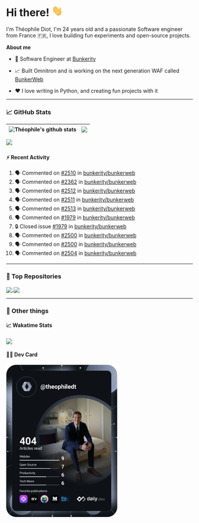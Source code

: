 # Hi there! <img src="./wave.gif" width="30px" height="30px" />

I'm Théophile Diot, I'm 24 years old and a passionate Software engineer from France 🇫🇷, I love building fun experiments and open-source projects.

**About me**

- 💼 Software Engineer at [Bunkerity](https://www.bunkerity.com/)

- 📈 Built Omnitron and is working on the next generation WAF called [BunkerWeb](https://www.bunkerweb.io)

- ❤️ I love writing in Python, and creating fun projects with it

---

### 📈 GitHub Stats

| <img align="center" src="https://github-readme-stats.vercel.app/api?username=TheophileDiot&show_icons=true&include_all_commits=true&theme=algolia&hide_border=true&rank_icon=github" alt="Théophile's github stats" /> | <img align="center" src="https://github-readme-stats.vercel.app/api/top-langs/?username=TheophileDiot&layout=compact&theme=algolia&hide_border=true" /> |
| ---------------------------------------------------------------------------------------------------------------------------------------------------------------------------------------------------------------------- | ------------------------------------------------------------------------------------------------------------------------------------------------------- |

![](https://github-readme-activity-graph.vercel.app/graph?username=TheophileDiot&theme=tokyo-night)

#### :zap: Recent Activity

<!--START_SECTION:activity-->
1. 🗣 Commented on [#2510](https://github.com/bunkerity/bunkerweb/issues/2510#issuecomment-3078316722) in [bunkerity/bunkerweb](https://github.com/bunkerity/bunkerweb)
2. 🗣 Commented on [#2362](https://github.com/bunkerity/bunkerweb/issues/2362#issuecomment-3078287884) in [bunkerity/bunkerweb](https://github.com/bunkerity/bunkerweb)
3. 🗣 Commented on [#2512](https://github.com/bunkerity/bunkerweb/issues/2512#issuecomment-3078283325) in [bunkerity/bunkerweb](https://github.com/bunkerity/bunkerweb)
4. 🗣 Commented on [#2511](https://github.com/bunkerity/bunkerweb/issues/2511#issuecomment-3078270925) in [bunkerity/bunkerweb](https://github.com/bunkerity/bunkerweb)
5. 🗣 Commented on [#2513](https://github.com/bunkerity/bunkerweb/issues/2513#issuecomment-3078266311) in [bunkerity/bunkerweb](https://github.com/bunkerity/bunkerweb)
6. 🗣 Commented on [#1979](https://github.com/bunkerity/bunkerweb/issues/1979#issuecomment-3077980601) in [bunkerity/bunkerweb](https://github.com/bunkerity/bunkerweb)
7. 🔒 Closed issue [#1979](https://github.com/bunkerity/bunkerweb/issues/1979) in [bunkerity/bunkerweb](https://github.com/bunkerity/bunkerweb)
8. 🗣 Commented on [#2500](https://github.com/bunkerity/bunkerweb/issues/2500#issuecomment-3061353216) in [bunkerity/bunkerweb](https://github.com/bunkerity/bunkerweb)
9. 🗣 Commented on [#2500](https://github.com/bunkerity/bunkerweb/issues/2500#issuecomment-3061352089) in [bunkerity/bunkerweb](https://github.com/bunkerity/bunkerweb)
10. 🗣 Commented on [#2504](https://github.com/bunkerity/bunkerweb/issues/2504#issuecomment-3060949119) in [bunkerity/bunkerweb](https://github.com/bunkerity/bunkerweb)
<!--END_SECTION:activity-->

---

### 🔧 Top Repositories

<a href="https://github.com/bunkerity/bunkerweb">
  <img align="center" src="https://github-readme-stats.vercel.app/api/pin/?username=Bunkerity&repo=bunkerweb&theme=algolia" />
</a>
<a href="https://github.com/TheophileDiot/Omnitron">
  <img align="center" src="https://github-readme-stats.vercel.app/api/pin/?username=TheophileDiot&repo=Omnitron&theme=algolia" />
</a>

---

### 🎉 Other things

#### 📈 Wakatime Stats

<a href="https://wakatime.com/@theophile_bunkerity">
  <img align="center" src="https://github-readme-stats.vercel.app/api/wakatime?username=3aa5ce41-c253-43d9-8441-a721e446a45f&layout=compact&theme=algolia" />
</a>

#### 👨‍💻 Dev Card

<a href="https://app.daily.dev/TheophileDt">
  <img src="./devcard.svg" width="300" alt="Théophile Diot's Dev Card"/>
</a>
